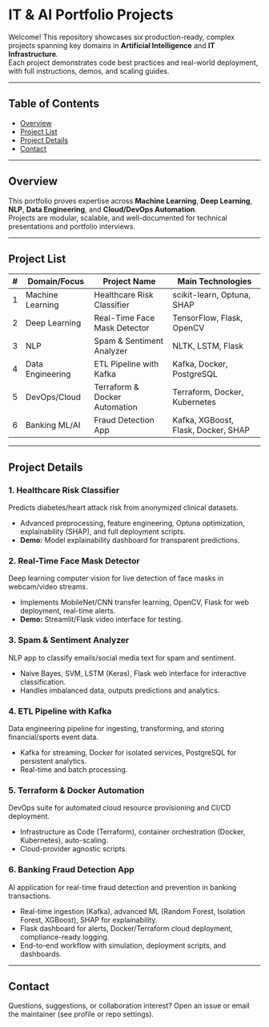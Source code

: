 # IT & AI Portfolio Projects

Welcome! This repository showcases six production-ready, complex projects spanning key domains in **Artificial Intelligence** and **IT Infrastructure**.  
Each project demonstrates code best practices and real-world deployment, with full instructions, demos, and scaling guides.

---

## Table of Contents

- [Overview](#overview)
- [Project List](#project-list)
- [Project Details](#project-details)
- [Contact](#contact)

---

## Overview

This portfolio proves expertise across **Machine Learning**, **Deep Learning**, **NLP**, **Data Engineering**, and **Cloud/DevOps Automation**.  
Projects are modular, scalable, and well-documented for technical presentations and portfolio interviews.

---

## Project List

| #  | Domain/Focus               | Project Name                      | Main Technologies                   |
|----|---------------------------|-----------------------------------|-------------------------------------|
| 1  | Machine Learning          | Healthcare Risk Classifier         | scikit-learn, Optuna, SHAP          |
| 2  | Deep Learning             | Real-Time Face Mask Detector       | TensorFlow, Flask, OpenCV           |
| 3  | NLP                       | Spam & Sentiment Analyzer          | NLTK, LSTM, Flask                   |
| 4  | Data Engineering          | ETL Pipeline with Kafka            | Kafka, Docker, PostgreSQL           |
| 5  | DevOps/Cloud              | Terraform & Docker Automation      | Terraform, Docker, Kubernetes        |
| 6  | Banking ML/AI             | Fraud Detection App                | Kafka, XGBoost, Flask, Docker, SHAP |

---

## Project Details

### 1. Healthcare Risk Classifier
Predicts diabetes/heart attack risk from anonymized clinical datasets.
- Advanced preprocessing, feature engineering, Optuna optimization, explainability (SHAP), and full deployment scripts.
- **Demo:** Model explainability dashboard for transparent predictions.

### 2. Real-Time Face Mask Detector
Deep learning computer vision for live detection of face masks in webcam/video streams.
- Implements MobileNet/CNN transfer learning, OpenCV, Flask for web deployment, real-time alerts.
- **Demo:** Streamlit/Flask video interface for testing.

### 3. Spam & Sentiment Analyzer
NLP app to classify emails/social media text for spam and sentiment.
- Naive Bayes, SVM, LSTM (Keras), Flask web interface for interactive classification.
- Handles imbalanced data, outputs predictions and analytics.

### 4. ETL Pipeline with Kafka
Data engineering pipeline for ingesting, transforming, and storing financial/sports event data.
- Kafka for streaming, Docker for isolated services, PostgreSQL for persistent analytics.
- Real-time and batch processing.

### 5. Terraform & Docker Automation
DevOps suite for automated cloud resource provisioning and CI/CD deployment.
- Infrastructure as Code (Terraform), container orchestration (Docker, Kubernetes), auto-scaling.
- Cloud-provider agnostic scripts.

### 6. Banking Fraud Detection App
AI application for real-time fraud detection and prevention in banking transactions.
- Real-time ingestion (Kafka), advanced ML (Random Forest, Isolation Forest, XGBoost), SHAP for explainability.
- Flask dashboard for alerts, Docker/Terraform cloud deployment, compliance-ready logging.
- End-to-end workflow with simulation, deployment scripts, and dashboards.


---

## Contact

Questions, suggestions, or collaboration interest?
Open an issue or email the maintainer (see profile or repo settings).


